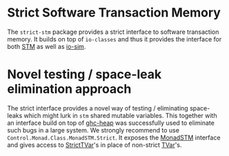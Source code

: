 # Strict Software Transaction Memory

The `strict-stm` package provides a strict interface to software transaction
memory.  It builds on top of `io-classes` and thus it provides the interface
for both [STM](https://hackage.haskell.org/package/stm) as well as
[io-sim](https://github.com/input-output-hk/io-sim).

# Novel testing / space-leak elimination approach

The strict interface provides a novel way of testing / eliminating space-leaks
which might lurk in `stm` shared mutable variables.  This together with an
interface build on top of
[ghc-heap](https://gitlab.haskell.org/ghc/ghc/-/tree/master/libraries/ghc-heap)
was successfully used to eliminate such bugs in a large system.  We strongly
recommend to use `Control.Monad.Class.MonadSTM.Strict`.  It exposes the
[MonadSTM](https://hackage.haskell.org/package/io-classes/docs/Control-Monad-Class-MonadSTM.html#t:MonadSTM)
interface and gives access to
[StrictTVar](https://hackage.haskell.org/package/io-sim-classes/docs/Control-Monad-Class-MonadSTM-Strict.html#t:StrictTVar)'s
in place of non-strict
[TVar](https://hackage.haskell.org/package/io-classes/docs/Control-Monad-Class-MonadSTM.html#t:TVar)'s.
